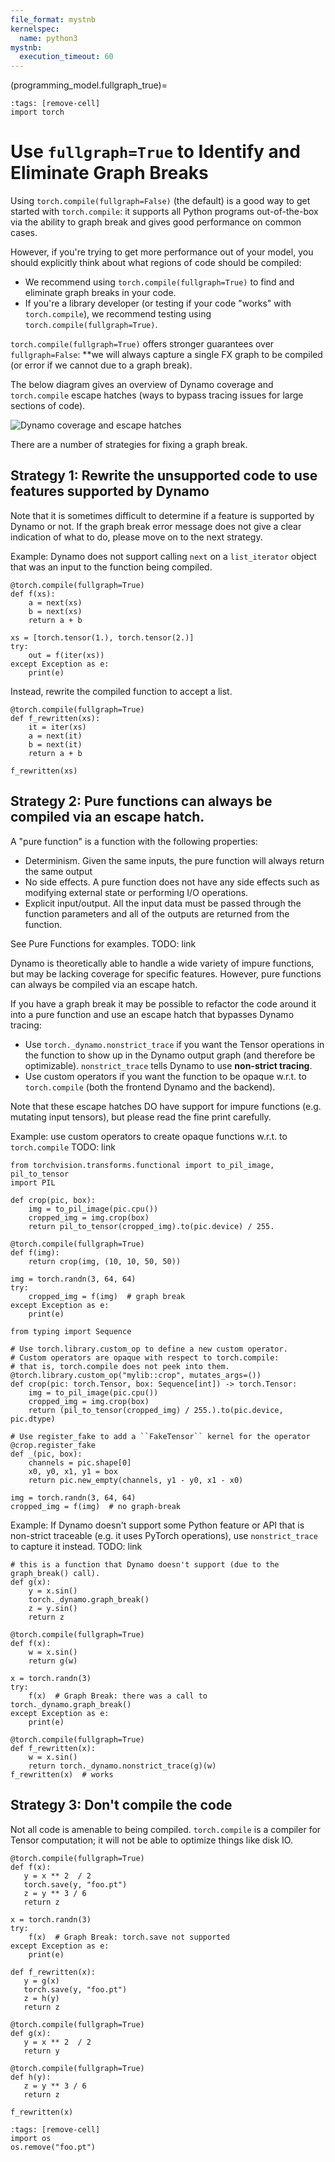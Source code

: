 ```yaml
---
file_format: mystnb
kernelspec:
  name: python3
mystnb:
  execution_timeout: 60
---
```


(programming_model.fullgraph_true)=

```{code-cell}
:tags: [remove-cell]
import torch
```

# Use `fullgraph=True` to Identify and Eliminate Graph Breaks

Using `torch.compile(fullgraph=False)` (the default) is a good way to get started with `torch.compile`: it supports all Python programs out-of-the-box via the ability to graph break and gives good performance on common cases.

However, if you're trying to get more performance out of your model, you should explicitly think about what regions of code should be compiled:
- We recommend using `torch.compile(fullgraph=True)` to find and eliminate graph breaks in your code.
- If you're a library developer (or testing if your code "works" with `torch.compile`), we recommend testing using `torch.compile(fullgraph=True)`.

`torch.compile(fullgraph=True)` offers stronger guarantees over `fullgraph=False`: **we will always capture a single FX graph to be compiled (or error if we cannot due to a graph break).

The below diagram gives an overview of Dynamo coverage and `torch.compile` escape hatches (ways to bypass tracing issues for large sections of code).

![Dynamo coverage and escape hatches](_static/dynamo_coverage.png)

There are a number of strategies for fixing a graph break.

## Strategy 1:  Rewrite the unsupported code to use features supported by Dynamo

Note that it is sometimes difficult to determine if a feature is supported by Dynamo or not.
If the graph break error message does not give a clear indication of what to do, please move on to the next strategy.

Example: Dynamo does not support calling `next` on a `list_iterator` object that was an input to the function being compiled.

```{code-cell}
@torch.compile(fullgraph=True)
def f(xs):
    a = next(xs)
    b = next(xs)
    return a + b

xs = [torch.tensor(1.), torch.tensor(2.)]
try:
    out = f(iter(xs))
except Exception as e:
    print(e)
```

Instead, rewrite the compiled function to accept a list.

```{code-cell}
@torch.compile(fullgraph=True)
def f_rewritten(xs):
    it = iter(xs)
    a = next(it)
    b = next(it)
    return a + b

f_rewritten(xs)
```

## Strategy 2: Pure functions can always be compiled via an escape hatch.

A "pure function" is a function with the following properties:

- Determinism. Given the same inputs, the pure function will always return the same output
- No side effects. A pure function does not have any side effects such as modifying external state or performing I/O operations.
- Explicit input/output. All the input data must be passed through the function parameters and all of the outputs are returned from the function.

See Pure Functions for examples. TODO: link

Dynamo is theoretically able to handle a wide variety of impure functions, but may be lacking coverage for specific features. However, pure functions can always be compiled via an escape hatch.

If you have a graph break it may be possible to refactor the code around it into a pure function and use an escape hatch that bypasses Dynamo tracing:

- Use `torch._dynamo.nonstrict_trace` if you want the Tensor operations in the function to show up in the Dynamo output graph (and therefore be optimizable). `nonstrict_trace` tells Dynamo to use **non-strict tracing**.
- Use custom operators if you want the function to be opaque w.r.t. to `torch.compile` (both the frontend Dynamo and the backend).

Note that these escape hatches DO have support for impure functions (e.g. mutating input tensors), but please read the fine print carefully.

Example: use custom operators to create opaque functions w.r.t. to `torch.compile` TODO: link

```{code-cell}
from torchvision.transforms.functional import to_pil_image, pil_to_tensor
import PIL

def crop(pic, box):
    img = to_pil_image(pic.cpu())
    cropped_img = img.crop(box)
    return pil_to_tensor(cropped_img).to(pic.device) / 255.

@torch.compile(fullgraph=True)
def f(img):
    return crop(img, (10, 10, 50, 50))

img = torch.randn(3, 64, 64)
try:
    cropped_img = f(img)  # graph break
except Exception as e:
    print(e)
```


```{code-cell}
from typing import Sequence

# Use torch.library.custom_op to define a new custom operator.
# Custom operators are opaque with respect to torch.compile:
# that is, torch.compile does not peek into them.
@torch.library.custom_op("mylib::crop", mutates_args=())
def crop(pic: torch.Tensor, box: Sequence[int]) -> torch.Tensor:
    img = to_pil_image(pic.cpu())
    cropped_img = img.crop(box)
    return (pil_to_tensor(cropped_img) / 255.).to(pic.device, pic.dtype)

# Use register_fake to add a ``FakeTensor`` kernel for the operator
@crop.register_fake
def _(pic, box):
    channels = pic.shape[0]
    x0, y0, x1, y1 = box
    return pic.new_empty(channels, y1 - y0, x1 - x0)

img = torch.randn(3, 64, 64)
cropped_img = f(img)  # no graph-break
```

Example: If Dynamo doesn't support some Python feature or API that is non-strict traceable (e.g. it uses PyTorch operations), use `nonstrict_trace` to capture it instead. TODO: link

```{code-cell}
# this is a function that Dynamo doesn't support (due to the graph_break() call).
def g(x):
    y = x.sin()
    torch._dynamo.graph_break()
    z = y.sin()
    return z

@torch.compile(fullgraph=True)
def f(x):
    w = x.sin()
    return g(w)

x = torch.randn(3)
try:
    f(x)  # Graph Break: there was a call to torch._dynamo.graph_break()
except Exception as e:
    print(e)

@torch.compile(fullgraph=True)
def f_rewritten(x):
    w = x.sin()
    return torch._dynamo.nonstrict_trace(g)(w)
f_rewritten(x)  # works
```

## Strategy 3: Don't compile the code

Not all code is amenable to being compiled. `torch.compile` is a compiler for Tensor computation;
it will not be able to optimize things like disk IO.

```{code-cell}
@torch.compile(fullgraph=True)
def f(x):
   y = x ** 2  / 2
   torch.save(y, "foo.pt")
   z = y ** 3 / 6
   return z

x = torch.randn(3)
try:
    f(x)  # Graph Break: torch.save not supported
except Exception as e:
    print(e)
```

```{code-cell}
def f_rewritten(x):
   y = g(x)
   torch.save(y, "foo.pt")
   z = h(y)
   return z

@torch.compile(fullgraph=True)
def g(x):
   y = x ** 2  / 2
   return y

@torch.compile(fullgraph=True)
def h(y):
   z = y ** 3 / 6
   return z

f_rewritten(x)
```

```{code-cell}
:tags: [remove-cell]
import os
os.remove("foo.pt")
```
